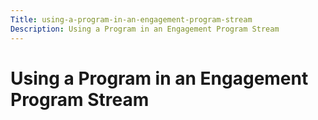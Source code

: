 ```yaml
---
Title: using-a-program-in-an-engagement-program-stream
Description: Using a Program in an Engagement Program Stream
---
```


# Using a Program in an Engagement Program Stream

